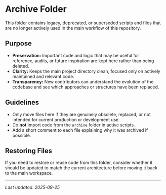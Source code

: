 # Archive Folder

This folder contains legacy, deprecated, or superseded scripts and files that are no longer actively used in the main workflow of this repository.

## Purpose

- **Preservation:** Important code and logic that may be useful for reference, audits, or future inspiration are kept here rather than being deleted.
- **Clarity:** Keeps the main project directory clean, focused only on actively maintained and relevant code.
- **Transparency:** New contributors can understand the evolution of the codebase and see which approaches or structures have been replaced.

## Guidelines

- Only move files here if they are genuinely obsolete, replaced, or not intended for current production or development use.
- Do **not** import code from the `archive` folder in active scripts.
- Add a short comment to each file explaining why it was archived if possible.

## Restoring Files

If you need to restore or reuse code from this folder, consider whether it should be updated to match the current architecture before moving it back to the main workspace.

---

_Last updated: 2025-09-25_
